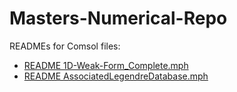 # Masters-Numerical-Repo

READMEs for Comsol files:
* [README 1D-Weak-Form_Complete.mph](https://github.com/leticiaMsci/Masters-Numerical-Repo/blob/main/README-1D-Weakf-Form.md)
* [README AssociatedLegendreDatabase.mph](https://github.com/leticiaMsci/Masters-Numerical-Repo/blob/main/README-Associated-Legendre.md)


